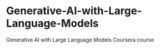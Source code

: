 # Generative-AI-with-Large-Language-Models
Generative AI with Large Language Models Coursera course
